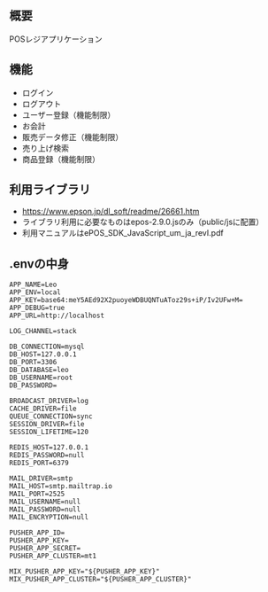 ## 概要
POSレジアプリケーション

## 機能
- ログイン
- ログアウト
- ユーザー登録（機能制限）
- お会計
- 販売データ修正（機能制限）
- 売り上げ検索
- 商品登録（機能制限）

## 利用ライブラリ
- https://www.epson.jp/dl_soft/readme/26661.htm
- ライブラリ利用に必要なものはepos-2.9.0.jsのみ（public/jsに配置）
- 利用マニュアルはePOS_SDK_JavaScript_um_ja_revI.pdf

## .envの中身
```
APP_NAME=Leo
APP_ENV=local
APP_KEY=base64:meY5AEd92X2puoyeWDBUQNTuAToz29s+iP/Iv2UFw+M=
APP_DEBUG=true
APP_URL=http://localhost

LOG_CHANNEL=stack

DB_CONNECTION=mysql
DB_HOST=127.0.0.1
DB_PORT=3306
DB_DATABASE=leo
DB_USERNAME=root
DB_PASSWORD=

BROADCAST_DRIVER=log
CACHE_DRIVER=file
QUEUE_CONNECTION=sync
SESSION_DRIVER=file
SESSION_LIFETIME=120

REDIS_HOST=127.0.0.1
REDIS_PASSWORD=null
REDIS_PORT=6379

MAIL_DRIVER=smtp
MAIL_HOST=smtp.mailtrap.io
MAIL_PORT=2525
MAIL_USERNAME=null
MAIL_PASSWORD=null
MAIL_ENCRYPTION=null

PUSHER_APP_ID=
PUSHER_APP_KEY=
PUSHER_APP_SECRET=
PUSHER_APP_CLUSTER=mt1

MIX_PUSHER_APP_KEY="${PUSHER_APP_KEY}"
MIX_PUSHER_APP_CLUSTER="${PUSHER_APP_CLUSTER}"
```